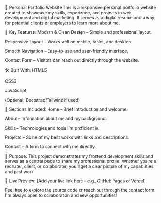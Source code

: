 💼 Personal Portfolio Website
This is a responsive personal portfolio website created to showcase my skills, experience, and projects in web development and digital marketing. It serves as a digital resume and a way for potential clients or employers to learn more about me.

🧩 Key Features:
Modern & Clean Design – Simple and professional layout.

Responsive Layout – Works well on mobile, tablet, and desktop.

Smooth Navigation – Easy-to-use and user-friendly interface.

Contact Form – Visitors can reach out directly through the website.

🛠️ Built With:
HTML5

CSS3

JavaScript

(Optional: Bootstrap/Tailwind if used)

📁 Sections Included:
Home – Brief introduction and welcome.

About – Information about me and my background.

Skills – Technologies and tools I’m proficient in.

Projects – Some of my best works with links and descriptions.

Contact – A form to connect with me directly.

🎯 Purpose:
This project demonstrates my frontend development skills and serves as a central place to share my professional profile. Whether you're a recruiter, client, or collaborator, you’ll get a clear picture of my capabilities and past work.

🔗 Live Preview:
[Add your live link here – e.g., GitHub Pages or Vercel]

Feel free to explore the source code or reach out through the contact form. I'm always open to collaboration and new opportunities!
